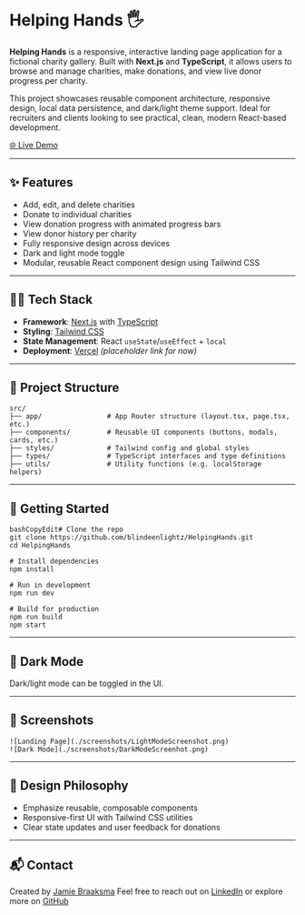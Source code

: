 # Helping Hands 🖐️

**Helping Hands** is a responsive, interactive landing page application for a fictional charity gallery. Built with **Next.js** and **TypeScript**, it allows users to browse and manage charities, make donations, and view live donor progress per charity.

This project showcases reusable component architecture, responsive design, local data persistence, and dark/light theme support. Ideal for recruiters and clients looking to see practical, clean, modern React-based development.

[🌐 Live Demo](https://your-demo-link.com)

------

## ✨ Features

- Add, edit, and delete charities
- Donate to individual charities
- View donation progress with animated progress bars
- View donor history per charity
- Fully responsive design across devices
- Dark and light mode toggle
- Modular, reusable React component design using Tailwind CSS

------

## 🧑‍💻 Tech Stack

- **Framework**: [Next.js](https://nextjs.org/) with [TypeScript](https://www.typescriptlang.org/)
- **Styling**: [Tailwind CSS](https://tailwindcss.com/)
- **State Management**: React `useState`/`useEffect` + `local`
- **Deployment**: [Vercel](https://vercel.com/) *(placeholder link for now)*

------

## 📁 Project Structure

```
src/
├── app/                # App Router structure (layout.tsx, page.tsx, etc.)
├── components/         # Reusable UI components (buttons, modals, cards, etc.)
├── styles/             # Tailwind config and global styles
├── types/              # TypeScript interfaces and type definitions
├── utils/              # Utility functions (e.g. localStorage helpers)
```

------

## 🚀 Getting Started

```
bashCopyEdit# Clone the repo
git clone https://github.com/blindeenlightz/HelpingHands.git
cd HelpingHands

# Install dependencies
npm install

# Run in development
npm run dev

# Build for production
npm run build
npm start
```

------

## 🌙 Dark Mode

Dark/light mode can be toggled in the UI.

------

## 📸 Screenshots

```
![Landing Page](./screenshots/LightModeScreenshot.png)
![Dark Mode](./screenshots/DarkModeScreenhot.png)
```

------

## 🧠 Design Philosophy

- Emphasize reusable, composable components
- Responsive-first UI with Tailwind CSS utilities
- Clear state updates and user feedback for donations

------

## 📬 Contact

Created by [Jamie Braaksma](https://jamiebraaksma.dev)
 Feel free to reach out on [LinkedIn](https://www.linkedin.com/in/jamie-braaksma-b32273223) or explore more on [GitHub](https://github.com/Blindeenlightz)
